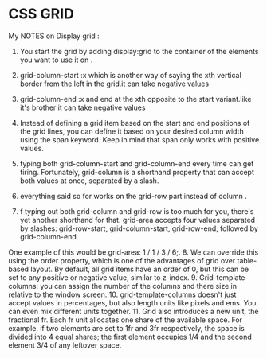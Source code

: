 # CSS GRID

My NOTES on Display grid :

1. You start the grid by adding display:grid to the container of the elements you want to use it on .

2. grid-column-start :x  which is another way of saying the xth vertical border from the left in the grid.it can take negative values

3. grid-column-end :x and end at the xth  opposite to the start variant.like it's brother it can take negative values

4. Instead of defining a grid item based on the start and end positions of the grid lines, you can define it based on your desired column width using the span keyword. Keep in mind that span only works with positive values.

5. typing both grid-column-start and grid-column-end every time can get tiring. Fortunately, grid-column is a shorthand property that can accept both values at once, separated by a slash.

6. everything said so for works on the grid-row part instead of column .

7. f typing out both grid-column and grid-row is too much for you, there's yet another shorthand for that. grid-area accepts four values separated by slashes: grid-row-start, grid-column-start, grid-row-end, followed by grid-column-end.

One example of this would be grid-area: 1 / 1 / 3 / 6;.
8.  We can override this using the order property, which is one of the advantages of grid over table-based layout. By default, all grid items have an order of 0, but this can be set to any positive or negative value, similar to z-index.
9. Grid-template-columns: you can assign the number of the columns and there size in relative to the window screen.
10. grid-template-columns doesn't just accept values in percentages, but also length units like pixels and ems. You can even mix different units together.
11. Grid also introduces a new unit, the fractional fr. Each fr unit allocates one share of the available space. For example, if two elements are set to 1fr and 3fr respectively, the space is divided into 4 equal shares; the first element occupies 1/4 and the second element 3/4 of any leftover space.